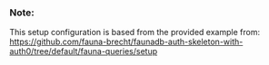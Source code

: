 ### Note:

This setup configuration is based from the provided example from: https://github.com/fauna-brecht/faunadb-auth-skeleton-with-auth0/tree/default/fauna-queries/setup
